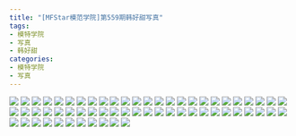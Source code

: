 ```yaml
---
title: "[MFStar模范学院]第559期韩好甜写真"
tags: 
- 模特学院
- 写真
- 韩好甜
categories:
- 模特学院
- 写真
---
```


![](https://img.ilovese.xyz/1734707428073.webp)
![](https://img.ilovese.xyz/1734707429593.webp)
![](https://img.ilovese.xyz/1734707431167.webp)
![](https://img.ilovese.xyz/1734707432497.webp)
![](https://img.ilovese.xyz/1734707434064.webp)
![](https://img.ilovese.xyz/1734707435610.webp)
![](https://img.ilovese.xyz/1734707437542.webp)
![](https://img.ilovese.xyz/1734707439465.webp)
![](https://img.ilovese.xyz/1734707440988.webp)
![](https://img.ilovese.xyz/1734707442731.webp)
![](https://img.ilovese.xyz/1734707444197.webp)
![](https://img.ilovese.xyz/1734707445674.webp)
![](https://img.ilovese.xyz/1734707447067.webp)
![](https://img.ilovese.xyz/1734707448320.webp)
![](https://img.ilovese.xyz/1734707449823.webp)
![](https://img.ilovese.xyz/1734707451034.webp)
![](https://img.ilovese.xyz/1734707452477.webp)
![](https://img.ilovese.xyz/1734707454345.webp)
![](https://img.ilovese.xyz/1734707455716.webp)
![](https://img.ilovese.xyz/1734707457032.webp)
![](https://img.ilovese.xyz/1734707458665.webp)
![](https://img.ilovese.xyz/1734707460281.webp)
![](https://img.ilovese.xyz/1734707461680.webp)
![](https://img.ilovese.xyz/1734707463326.webp)
![](https://img.ilovese.xyz/1734707465019.webp)
![](https://img.ilovese.xyz/1734707466643.webp)
![](https://img.ilovese.xyz/1734707468652.webp)
![](https://img.ilovese.xyz/1734707470062.webp)
![](https://img.ilovese.xyz/1734707471236.webp)
![](https://img.ilovese.xyz/1734707472806.webp)
![](https://img.ilovese.xyz/1734707474246.webp)
![](https://img.ilovese.xyz/1734707476028.webp)
![](https://img.ilovese.xyz/1734707477765.webp)
![](https://img.ilovese.xyz/1734707479684.webp)
![](https://img.ilovese.xyz/1734707481093.webp)
![](https://img.ilovese.xyz/1734707482519.webp)
![](https://img.ilovese.xyz/1734707484209.webp)
![](https://img.ilovese.xyz/1734707485585.webp)
![](https://img.ilovese.xyz/1734707487385.webp)
![](https://img.ilovese.xyz/1734707489119.webp)
![](https://img.ilovese.xyz/1734707490587.webp)
![](https://img.ilovese.xyz/1734707491994.webp)
![](https://img.ilovese.xyz/1734707493678.webp)
![](https://img.ilovese.xyz/1734707494910.webp)
![](https://img.ilovese.xyz/1734707496418.webp)
![](https://img.ilovese.xyz/1734707498183.webp)
![](https://img.ilovese.xyz/1734707499503.webp)
![](https://img.ilovese.xyz/1734707501239.webp)
![](https://img.ilovese.xyz/1734707502962.webp)
![](https://img.ilovese.xyz/1734707504129.webp)
![](https://img.ilovese.xyz/1734707505445.webp)
![](https://img.ilovese.xyz/1734707507263.webp)
![](https://img.ilovese.xyz/1734707508752.webp)
![](https://img.ilovese.xyz/1734707510586.webp)
![](https://img.ilovese.xyz/1734707512338.webp)
![](https://img.ilovese.xyz/1734707514074.webp)
![](https://img.ilovese.xyz/1734707515529.webp)
![](https://img.ilovese.xyz/1734707516771.webp)
![](https://img.ilovese.xyz/1734707518758.webp)
![](https://img.ilovese.xyz/1734707520523.webp)
![](https://img.ilovese.xyz/1734707522220.webp)
